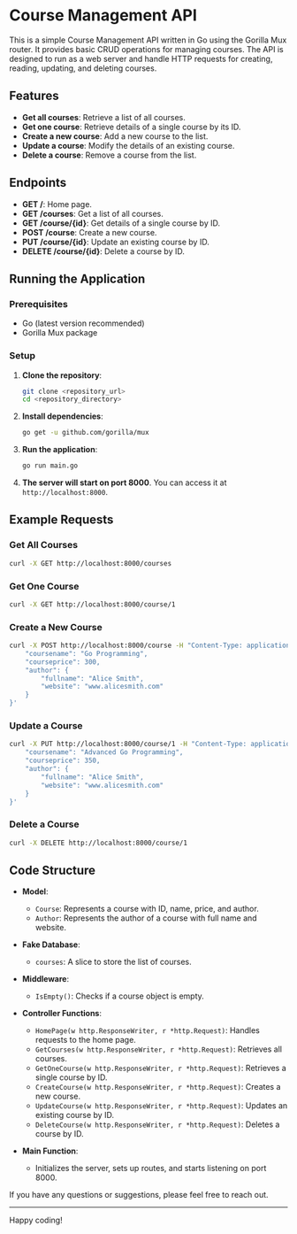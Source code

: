 # Course Management API

This is a simple Course Management API written in Go using the Gorilla Mux router. It provides basic CRUD operations for managing courses. The API is designed to run as a web server and handle HTTP requests for creating, reading, updating, and deleting courses.

## Features

- **Get all courses**: Retrieve a list of all courses.
- **Get one course**: Retrieve details of a single course by its ID.
- **Create a new course**: Add a new course to the list.
- **Update a course**: Modify the details of an existing course.
- **Delete a course**: Remove a course from the list.

## Endpoints

- **GET /**: Home page.
- **GET /courses**: Get a list of all courses.
- **GET /course/{id}**: Get details of a single course by ID.
- **POST /course**: Create a new course.
- **PUT /course/{id}**: Update an existing course by ID.
- **DELETE /course/{id}**: Delete a course by ID.

## Running the Application

### Prerequisites

- Go (latest version recommended)
- Gorilla Mux package

### Setup

1. **Clone the repository**:
    ```bash
    git clone <repository_url>
    cd <repository_directory>
    ```

2. **Install dependencies**:
    ```bash
    go get -u github.com/gorilla/mux
    ```

3. **Run the application**:
    ```bash
    go run main.go
    ```

4. **The server will start on port 8000**. You can access it at `http://localhost:8000`.

## Example Requests

### Get All Courses

```bash
curl -X GET http://localhost:8000/courses
```

### Get One Course

```bash
curl -X GET http://localhost:8000/course/1
```

### Create a New Course

```bash
curl -X POST http://localhost:8000/course -H "Content-Type: application/json" -d '{
    "coursename": "Go Programming",
    "courseprice": 300,
    "author": {
        "fullname": "Alice Smith",
        "website": "www.alicesmith.com"
    }
}'
```

### Update a Course

```bash
curl -X PUT http://localhost:8000/course/1 -H "Content-Type: application/json" -d '{
    "coursename": "Advanced Go Programming",
    "courseprice": 350,
    "author": {
        "fullname": "Alice Smith",
        "website": "www.alicesmith.com"
    }
}'
```

### Delete a Course

```bash
curl -X DELETE http://localhost:8000/course/1
```

## Code Structure

- **Model**:
  - `Course`: Represents a course with ID, name, price, and author.
  - `Author`: Represents the author of a course with full name and website.

- **Fake Database**:
  - `courses`: A slice to store the list of courses.

- **Middleware**:
  - `IsEmpty()`: Checks if a course object is empty.

- **Controller Functions**:
  - `HomePage(w http.ResponseWriter, r *http.Request)`: Handles requests to the home page.
  - `GetCourses(w http.ResponseWriter, r *http.Request)`: Retrieves all courses.
  - `GetOneCourse(w http.ResponseWriter, r *http.Request)`: Retrieves a single course by ID.
  - `CreateCourse(w http.ResponseWriter, r *http.Request)`: Creates a new course.
  - `UpdateCourse(w http.ResponseWriter, r *http.Request)`: Updates an existing course by ID.
  - `DeleteCourse(w http.ResponseWriter, r *http.Request)`: Deletes a course by ID.

- **Main Function**:
  - Initializes the server, sets up routes, and starts listening on port 8000.



If you have any questions or suggestions, please feel free to reach out.

---

Happy coding!